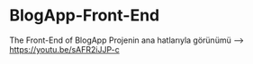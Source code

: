 # BlogApp-Front-End
The Front-End of BlogApp
Projenin ana hatlarıyla görünümü --> https://youtu.be/sAFR2iJJP-c
